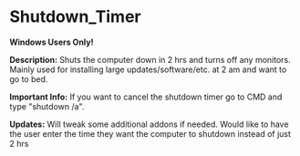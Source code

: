 # Shutdown_Timer
**Windows Users Only!**

**Description:**
Shuts the computer down in 2 hrs and turns off any monitors. Mainly used for installing large updates/software/etc. at 2 am and want to go to bed.

**Important Info:**
If you want to cancel the shutdown timer go to CMD and type "shutdown /a". 

**Updates:**
Will tweak some additional addons if needed. Would like to have the user enter the time they want the computer to shutdown instead of just 2 hrs     
